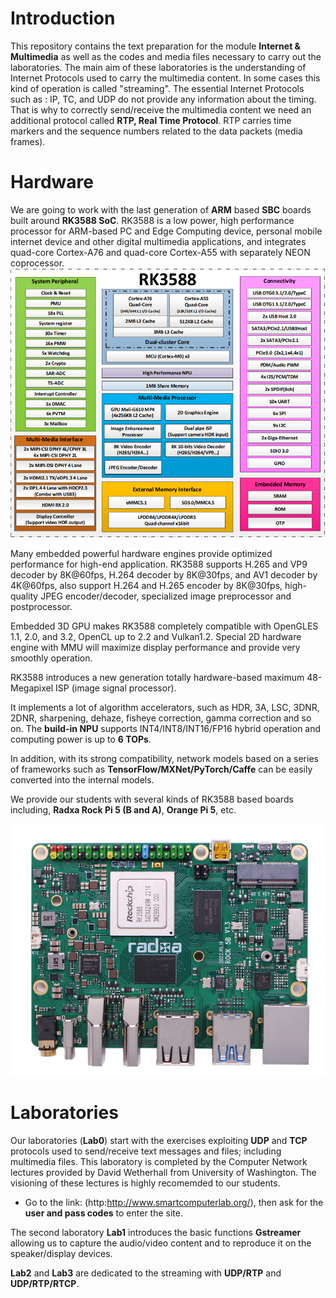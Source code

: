 # Introduction
This repository contains the text preparation for the module **Internet & Multimedia** as well as the codes and media files necessary to carry out the laboratories.
The main aim of these laboratories is the understanding of Internet Protocols used to carry the multimedia content. In some cases this kind of operation is called "streaming".
The essential Internet Protocols such as : IP, TC, and UDP do not provide any information about the timing. That is why to correctly send/receive the multimedia content we need an additional protocol called **RTP, Real Time Protocol**. RTP carries time markers and the sequence numbers related to the data packets (media frames).

# Hardware
We are going to work with the last generation of **ARM** based **SBC** boards built around **RK3588 SoC**. RK3588 is a low power, high performance processor for ARM-based PC and Edge Computing device, personal mobile internet device and other digital multimedia applications, and integrates quad-core Cortex-A76 and quad-core Cortex-A55 with separately NEON coprocessor.
<picture>
 <img alt="YOUR-ALT-TEXT" src="images/RK3588.png">
</picture>


Many embedded powerful hardware engines provide optimized performance for high-end application. RK3588 supports H.265 and VP9 decoder by 8K@60fps, H.264 decoder by
8K@30fps, and AV1 decoder by 4K@60fps, also support H.264 and H.265 encoder by 8K@30fps, high-quality JPEG encoder/decoder, specialized image preprocessor and
postprocessor.

Embedded 3D GPU makes RK3588 completely compatible with OpenGLES 1.1, 2.0, and 3.2, OpenCL up to 2.2 and Vulkan1.2. Special 2D hardware engine with MMU will maximize
display performance and provide very smoothly operation. 

RK3588 introduces a new generation totally hardware-based maximum 48-Megapixel ISP (image signal processor). 

It implements a lot of algorithm accelerators, such as HDR, 3A, LSC, 3DNR, 2DNR, sharpening, dehaze, fisheye correction, gamma correction and so on.
The **build-in NPU** supports INT4/INT8/INT16/FP16 hybrid operation and computing power is up to **6 TOPs**. 

In addition, with its strong compatibility, network models based on a series of frameworks such as **TensorFlow/MXNet/PyTorch/Caffe** can be easily converted into the internal models.

We provide our students with several kinds of RK3588 based boards including, **Radxa Rock Pi 5 (B and A)**, **Orange Pi 5**, etc.

<picture>
 <img alt="YOUR-ALT-TEXT" src="images/ROCK5-Top_600x600.png">
</picture>


# Laboratories
Our laboratories (**Lab0**) start with the exercises exploiting **UDP** and **TCP** protocols used to send/receive text messages and files; including multimedia files.
This laboratory is completed by the Computer Network lectures provided by David Wetherhall from University of Washington. The visioning of these lectures is highly recomemded  to our students.

+ Go to the link: (http:http://www.smartcomputerlab.org/), then ask for the **user and pass codes** to enter the site.

The second laboratory **Lab1** introduces the basic functions **Gstreamer** allowing us to capture the audio/video content and to reproduce it on the speaker/display devices.

**Lab2** and **Lab3** are dedicated to the streaming with **UDP/RTP** and **UDP/RTP/RTCP**.




